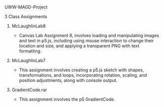  UWW-MAGD-Project

3 Class Assignments

1. McLaughlinLab8
   - Canvas Lab Assignment 8, involves loading and manipulating images and text in p5.js, including using mouse interaction to change their location and size, and applying a transparent PNG with text formatting.

2. McLaughlinLab7
   - This assignment involves creating a p5.js sketch with shapes, transformations, and loops, incorporating rotation, scaling, and position adjustments, along with console output.

3. GradientCode.rar
   - This assignment involves the p5 GradientCode.
